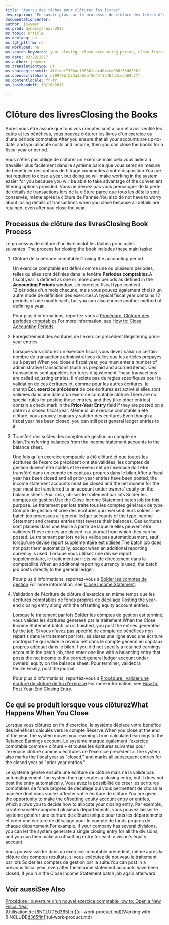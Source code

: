 ```yaml
---
title: "Aperçu des tâches pour clôturer les livres"
description: "En savoir plus sur le processus de clôture des livres d'un exercice ou d'une période fiscale, et ce qui a lieu après la clôture à la fin d'un exercice."
documentationcenter: 
author: jswymer
ms.prod: dynamics-nav-2017
ms.topic: article
ms.devlang: na
ms.tgt_pltfrm: na
ms.workload: na
ms.search.keywords: year closing, close accounting period, close fiscal year, bank account detailed trial balance
ms.date: 03/29/2017
ms.author: jswymer
ms.translationtype: HT
ms.sourcegitcommit: 4fefaef7380ac10836fcac404eea006f55d8556f
ms.openlocfilehash: d709f8bfb5da3a0ebf5b44f3246fa3ccaa69c77f
ms.contentlocale: fr-fr
ms.lasthandoff: 10/16/2017

---
```

# <a name="closing-the-books"></a><span data-ttu-id="5681b-103">Clôture des livres</span><span class="sxs-lookup"><span data-stu-id="5681b-103">Closing the Books</span></span>
<span data-ttu-id="5681b-104">Après vous être assuré que tous vos comptes sont à jour et avoir ventilé les coûts et les bénéfices, vous pouvez clôturer les livres d'un exercice ou d'une période comptable.</span><span class="sxs-lookup"><span data-stu-id="5681b-104">After you ensure that all your accounts are up-to-date, and you allocate costs and income, then you can close the books for a fiscal year or period.</span></span>

<span data-ttu-id="5681b-105">Vous n'êtes pas obligé de clôturer un exercice mais cela vous aidera à travailler plus facilement dans le système parce que vous serez en mesure de bénéficier des options de filtrage commodes à votre disposition.</span><span class="sxs-lookup"><span data-stu-id="5681b-105">You are not required to close a year, but doing so will make working in the system easier for you because you will be able to take advantage of the convenient filtering options provided.</span></span> <span data-ttu-id="5681b-106">Vous ne devrez pas vous préoccuper de la perte de détails de transactions lors de la clôture parce que tous les détails sont conservés, même après la clôture de l'année.</span><span class="sxs-lookup"><span data-stu-id="5681b-106">You also do not have to worry about losing details of transactions when you close because all details are retained, even after you close the year.</span></span>

## <a name="closing-book-process"></a><span data-ttu-id="5681b-107">Processus de clôture des livres</span><span class="sxs-lookup"><span data-stu-id="5681b-107">Closing Book Process</span></span>
<span data-ttu-id="5681b-108">Le processus de clôture d'un livre inclut les tâches principales suivantes :</span><span class="sxs-lookup"><span data-stu-id="5681b-108">The process for closing the book includes these main tasks:</span></span>

1. <span data-ttu-id="5681b-109">Clôture de la période comptable.</span><span class="sxs-lookup"><span data-stu-id="5681b-109">Closing the accounting period.</span></span>

    <span data-ttu-id="5681b-110">Un exercice comptable est défini comme une ou plusieurs périodes, telles qu'elles sont définies dans la fenêtre **Périodes comptables**.</span><span class="sxs-lookup"><span data-stu-id="5681b-110">A fiscal year is defined as one or more open periods as defined in the **Accounting Periods** window.</span></span> <span data-ttu-id="5681b-111">Un exercice fiscal type contient 12 périodes d'un mois chacune, mais vous pouvez également choisir un autre mode de définition des exercices.</span><span class="sxs-lookup"><span data-stu-id="5681b-111">A typical fiscal year contains 12 periods of one month each, but you can also choose another method of defining a year.</span></span>

    <span data-ttu-id="5681b-112">Pour plus d'informations, reportez vous à [Procédure: Clôturer des périodes comptables](year-close-account-periods.md).</span><span class="sxs-lookup"><span data-stu-id="5681b-112">For more information, see [How to: Close Accounting Periods](year-close-account-periods.md).</span></span>
2. <span data-ttu-id="5681b-113">Enregistrement des écritures de l'exercice précédent.</span><span class="sxs-lookup"><span data-stu-id="5681b-113">Registering prior-year entries.</span></span>

    <span data-ttu-id="5681b-114">Lorsque vous clôturez un exercice fiscal, vous devez saisir un certain nombre de transactions administratives (telles que les articles prépayés ou à payer).</span><span class="sxs-lookup"><span data-stu-id="5681b-114">When you close a fiscal year, you must enter a number of administrative transactions (such as prepaid and accrued items).</span></span> <span data-ttu-id="5681b-115">Ces transactions sont appelées écritures d'ajustement.</span><span class="sxs-lookup"><span data-stu-id="5681b-115">These transactions are called adjusting entries.</span></span> <span data-ttu-id="5681b-116">Il n'existe pas de règles spécifiques pour la validation de ces écritures et, comme pour les autres écritures, le champ **Écr. exercice précédent** de ces écritures est activé si elles sont validées dans une date d'un exercice comptable clôturé.</span><span class="sxs-lookup"><span data-stu-id="5681b-116">There are no special rules for posting these entries, and they (like other entries) contain a check mark in the **Prior-Year Entry** field if they are posted on a date in a closed fiscal year.</span></span> <span data-ttu-id="5681b-117">Même si un exercice comptable a été clôturé, vous pouvez toujours y valider des écritures.</span><span class="sxs-lookup"><span data-stu-id="5681b-117">Even though a fiscal year has been closed, you can still post general ledger entries to it.</span></span>
3. <span data-ttu-id="5681b-118">Transfert des soldes des comptes de gestion au compte de bilan.</span><span class="sxs-lookup"><span data-stu-id="5681b-118">Transferring balances from the income statement accounts to the balance sheet.</span></span>

    <span data-ttu-id="5681b-119">Une fois qu'un exercice comptable a été clôturé et que toutes les écritures de l'exercice précédent ont été validées, les comptes de gestion doivent être soldés et le revenu net de l'exercice doit être transféré dans un compte en capitaux propres dans le bilan.</span><span class="sxs-lookup"><span data-stu-id="5681b-119">After a fiscal year has been closed and all prior-year entries have been posted, the income statement accounts must be closed and the net income for the year must be transferred to an account under owners' equity on the balance sheet.</span></span> <span data-ttu-id="5681b-120">Pour cela, utilisez le traitement par lots Solder les comptes de gestion.</span><span class="sxs-lookup"><span data-stu-id="5681b-120">Use the Close Income Statement batch job for this purpose.</span></span> <span data-ttu-id="5681b-121">Le traitement par lots traite tous les comptes généraux de type Compte de gestion et crée des écritures qui inversent leurs soldes.</span><span class="sxs-lookup"><span data-stu-id="5681b-121">The batch job processes all general ledger accounts of the type Income Statement and creates entries that reverse their balances.</span></span> <span data-ttu-id="5681b-122">Ces écritures sont placées dans une feuille à partir de laquelle elles peuvent être validées.</span><span class="sxs-lookup"><span data-stu-id="5681b-122">These entries are placed in a journal from which they can be posted.</span></span> <span data-ttu-id="5681b-123">Le traitement par lots ne les valide pas automatiquement, sauf lorsqu'une devise report supplémentaire est utilisée.</span><span class="sxs-lookup"><span data-stu-id="5681b-123">The batch job does not post them automatically, except when an additional reporting currency is used.</span></span> <span data-ttu-id="5681b-124">Lorsque vous utilisez une devise report supplémentaire, le traitement par lots valide directement dans la comptabilité.</span><span class="sxs-lookup"><span data-stu-id="5681b-124">When an additional reporting currency is used, the batch job posts directly to the general ledger.</span></span>

    <span data-ttu-id="5681b-125">Pour plus d'informations, reportez-vous à [Solder les comptes de gestion](year-close-income-statement.md).</span><span class="sxs-lookup"><span data-stu-id="5681b-125">For more information, see [Close Income Statement](year-close-income-statement.md).</span></span>
4. <span data-ttu-id="5681b-126">Validation de l'écriture de clôture d'exercice en même temps que les écritures comptables de fonds propres de décalage.</span><span class="sxs-lookup"><span data-stu-id="5681b-126">Posting the year-end closing entry along with the offsetting equity account entries.</span></span>

    <span data-ttu-id="5681b-127">Lorsque le traitement par lots Solder les comptes de gestion est terminé, vous validez les écritures générées par le traitement.</span><span class="sxs-lookup"><span data-stu-id="5681b-127">When the Close Income Statement batch job is finished, you post the entries generated by the job.</span></span> <span data-ttu-id="5681b-128">Si vous n'avez pas spécifié de compte de bénéfices non répartis dans le traitement par lots, saisissez une ligne avec une écriture contrepartie qui valide le revenu net dans le compte général en capitaux propres adéquat dans le bilan.</span><span class="sxs-lookup"><span data-stu-id="5681b-128">If you did not specify a retained earnings account in the batch job, then enter one line with a balancing entry that posts the net income to the correct general ledger account under owners' equity on the balance sheet.</span></span> <span data-ttu-id="5681b-129">Pour terminer, validez la feuille.</span><span class="sxs-lookup"><span data-stu-id="5681b-129">Finally, post the journal.</span></span>

    <span data-ttu-id="5681b-130">Pour plus d'informations, reportez-vous à [Procédure : valider une écriture de clôture de fin d'exercice](year-how-post-year-end-close-entry.md).</span><span class="sxs-lookup"><span data-stu-id="5681b-130">For more information, see [How to: Post Year-End Closing Entry](year-how-post-year-end-close-entry.md).</span></span>

## <a name="what-happens-when-you-close"></a><span data-ttu-id="5681b-131">Ce qui se produit lorsque vous clôturez</span><span class="sxs-lookup"><span data-stu-id="5681b-131">What Happens When You Close</span></span>
<span data-ttu-id="5681b-132">Lorsque vous clôturez en fin d'exercice, le système déplace votre bénéfice des bénéfices calculés vers le compte Réserve.</span><span class="sxs-lookup"><span data-stu-id="5681b-132">When you close at the end of the year, the system moves your earnings from calculated earnings to the Retained Earnings account.</span></span> <span data-ttu-id="5681b-133">Le système marque également l'exercice comptable comme « clôturé » et toutes les écritures suivantes pour l'exercice clôturé comme « écritures de l'exercice précédent ».</span><span class="sxs-lookup"><span data-stu-id="5681b-133">The system also marks the fiscal year as "closed," and marks all subsequent entries for the closed year as "prior year entries."</span></span>

<span data-ttu-id="5681b-134">Le système génère ensuite une écriture de clôture mais ne la valide pas automatiquement.</span><span class="sxs-lookup"><span data-stu-id="5681b-134">The system then generates a closing entry, but it does not post the entry automatically.</span></span> <span data-ttu-id="5681b-135">Vous avez la possibilité de créer les écritures comptables de fonds propres de décalage qui vous permettent de choisir la manière dont vous voulez affecter votre écriture de clôture.</span><span class="sxs-lookup"><span data-stu-id="5681b-135">You are given the opportunity to make the offsetting equity account entry or entries, which allows you to decide how to allocate your closing entry.</span></span> <span data-ttu-id="5681b-136">Par exemple, si votre société comprend plusieurs départements, vous pouvez laisser le système générer une écriture de clôture unique pour tous les départements et créer une écriture de décalage pour le compte de fonds propres de chaque département.</span><span class="sxs-lookup"><span data-stu-id="5681b-136">For example, if your company has several divisions, you can let the system generate a single closing entry for all the divisions, and you can then make an offsetting entry for each division's equity account.</span></span>

<span data-ttu-id="5681b-137">Vous pouvez valider dans un exercice comptable précédent, même après la clôture des comptes résultats, si vous exécutez de nouveau le traitement par lots Solder les comptes de gestion par la suite.</span><span class="sxs-lookup"><span data-stu-id="5681b-137">You can post in a previous fiscal year, even after the income statement accounts have been closed, if you run the Close Income Statement batch job again afterward.</span></span>

## <a name="see-also"></a><span data-ttu-id="5681b-138">Voir aussi</span><span class="sxs-lookup"><span data-stu-id="5681b-138">See Also</span></span>
[<span data-ttu-id="5681b-139">Procédure : ouverture d'un nouvel exercice comptable</span><span class="sxs-lookup"><span data-stu-id="5681b-139">How to: Open a New Fiscal Year</span></span>](finance-how-open-new-fiscal-year.md)  
<span data-ttu-id="5681b-140">[Utilisation de [!INCLUDE[d365fin](includes/d365fin_md.md)]](ui-work-product.md)</span><span class="sxs-lookup"><span data-stu-id="5681b-140">[Working with [!INCLUDE[d365fin](includes/d365fin_md.md)]](ui-work-product.md)</span></span>


